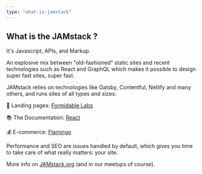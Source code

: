 ```yaml
---
type: "what-is-jamstack"
---
```


## What is the JAMstack ?

It's Javascript, APIs, and Markup.

An explosive mix between "old-fashioned" static sites and recent technologies such as React and GraphQL which makes it possible to design super fast sites, super fast.

JAMstack relies on technologies like Gatsby, Contentful, Netlify and many others, and runs sites of all types and sizes:

🛬 Landing pages: [Formidable Labs](https://formidable.com)

📚 The Documentation: [React](https://reactjs.org)

💰 E-commerce: [Flamingo](https://www.shopflamingo.com/)

Performance and SEO are issues handled by default, which gives you time to take care of what really matters: your site.

More info on [JAMstack.org](https://jamstack.org) (and in our meetups of course).
